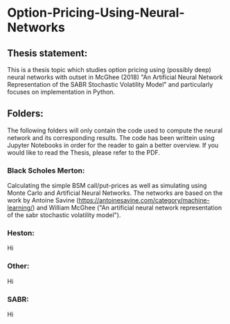 # Option-Pricing-Using-Neural-Networks

## Thesis statement:
This is a thesis topic which studies option pricing using (possibly deep) neural networks with outset in McGhee (2018) "An Artificial Neural Network Representation of the SABR Stochastic Volatility Model" and particularly focuses on implementation in Python.

## Folders: 
The following folders will only contain the code used to compute the neural network and its corresponding results. The code has been writtein using Jupyter Notebooks in order for the reader to gain a better overview. If you would like to read the Thesis, please refer to the PDF.

### Black Scholes Merton:
Calculating the simple BSM call/put-prices as well as simulating using Monte Carlo and Artificial Neural Networks. The networks are based on the work by Antoine Savine (https://antoinesavine.com/category/machine-learning/) and William McGhee ("An artificial neural network representation of the sabr stochastic volatility model").

### Heston:
Hi

### Other:
Hi

### SABR: 
Hi
